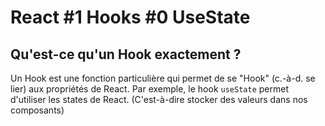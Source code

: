 # React #1 Hooks #0 UseState

## Qu'est-ce qu'un Hook exactement ?
Un Hook est une fonction particulière qui permet de se "Hook" (c.-à-d. se lier) aux propriétés de React.
Par exemple, le hook `useState` permet d'utiliser les states de React. (C'est-à-dire stocker des valeurs dans nos composants)